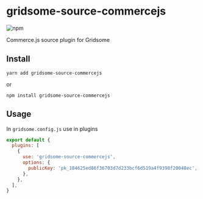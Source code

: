 # gridsome-source-commercejs

![npm](https://img.shields.io/npm/v/gridsome-source-commercejs)

Commerce.js source plugin for Gridsome

## Install

`yarn add gridsome-source-commercejs`

or

`npm install gridsome-source-commercejs`

## Usage

In `gridsome.config.js` use in plugins

```js
export default {
  plugins: [
    {
      use: 'gridsome-source-commercejs',
      options: {
        publicKey: 'pk_184625ed86f36703d7d233bcf6d519a4f9398f20048ec',
      },
    },
  ],
}
```
